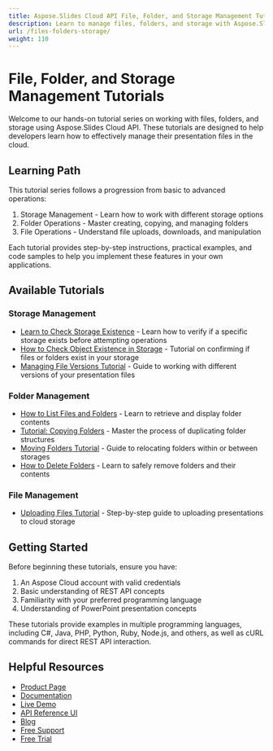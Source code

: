```yaml
---
title: Aspose.Slides Cloud API File, Folder, and Storage Management Tutorials
description: Learn to manage files, folders, and storage with Aspose.Slides Cloud API in this comprehensive tutorial series for developers.
url: /files-folders-storage/
weight: 110
---
```


# File, Folder, and Storage Management Tutorials

Welcome to our hands-on tutorial series on working with files, folders, and storage using Aspose.Slides Cloud API. These tutorials are designed to help developers learn how to effectively manage their presentation files in the cloud.

## Learning Path

This tutorial series follows a progression from basic to advanced operations:

1. Storage Management - Learn how to work with different storage options
2. Folder Operations - Master creating, copying, and managing folders
3. File Operations - Understand file uploads, downloads, and manipulation

Each tutorial provides step-by-step instructions, practical examples, and code samples to help you implement these features in your own applications.

## Available Tutorials

### Storage Management

- [Learn to Check Storage Existence](/files-folders-storage/storage-check-existence/) - Learn how to verify if a specific storage exists before attempting operations
- [How to Check Object Existence in Storage](/files-folders-storage/storage-check-object/) - Tutorial on confirming if files or folders exist in your storage
- [Managing File Versions Tutorial](/files-folders-storage/storage-file-versions/) - Guide to working with different versions of your presentation files

### Folder Management

- [How to List Files and Folders](/files-folders-storage/folders-list-contents/) - Learn to retrieve and display folder contents
- [Tutorial: Copying Folders](/files-folders-storage/folders-copy/) - Master the process of duplicating folder structures
- [Moving Folders Tutorial](/files-folders-storage/folders-move/) - Guide to relocating folders within or between storages
- [How to Delete Folders](/files-folders-storage/folders-delete/) - Learn to safely remove folders and their contents

### File Management

- [Uploading Files Tutorial](/files-folders-storage/files-upload/) - Step-by-step guide to uploading presentations to cloud storage

## Getting Started

Before beginning these tutorials, ensure you have:

1. An Aspose Cloud account with valid credentials
2. Basic understanding of REST API concepts
3. Familiarity with your preferred programming language
4. Understanding of PowerPoint presentation concepts

These tutorials provide examples in multiple programming languages, including C#, Java, PHP, Python, Ruby, Node.js, and others, as well as cURL commands for direct REST API interaction.

## Helpful Resources

- [Product Page](https://products.aspose.cloud/slides/)
- [Documentation](https://docs.aspose.cloud/slides/)
- [Live Demo](https://products.aspose.app/slides/family)
- [API Reference UI](https://reference.aspose.cloud/slides/)
- [Blog](https://blog.aspose.cloud/category/slides/)
- [Free Support](https://forum.aspose.cloud/c/slides/15)
- [Free Trial](https://dashboard.aspose.cloud/#/apps)
